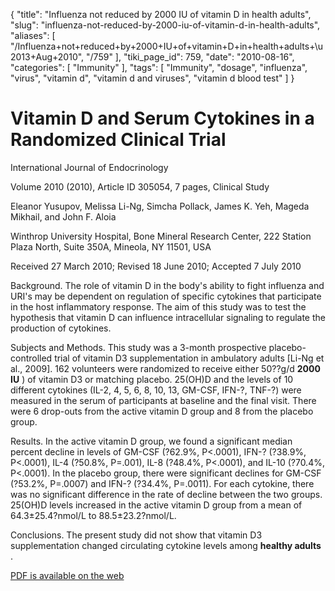 {
    "title": "Influenza not reduced by 2000 IU of vitamin D in health adults",
    "slug": "influenza-not-reduced-by-2000-iu-of-vitamin-d-in-health-adults",
    "aliases": [
        "/Influenza+not+reduced+by+2000+IU+of+vitamin+D+in+health+adults+\u2013+Aug+2010",
        "/759"
    ],
    "tiki_page_id": 759,
    "date": "2010-08-16",
    "categories": [
        "Immunity"
    ],
    "tags": [
        "Immunity",
        "dosage",
        "influenza",
        "virus",
        "vitamin d",
        "vitamin d and viruses",
        "vitamin d blood test"
    ]
}


# Vitamin D and Serum Cytokines in a Randomized Clinical Trial

International Journal of Endocrinology

Volume 2010 (2010), Article ID 305054, 7 pages, Clinical Study

Eleanor Yusupov, Melissa Li-Ng, Simcha Pollack, James K. Yeh, Mageda Mikhail, and John F. Aloia

Winthrop University Hospital, Bone Mineral Research Center, 222 Station Plaza North, Suite 350A, Mineola, NY  11501, USA

Received 27 March 2010; Revised 18 June 2010; Accepted 7 July 2010

Background. The role of vitamin D in the body's ability to fight influenza and URI's may be dependent on regulation of specific cytokines that participate in the host inflammatory response. The aim of this study was to test the hypothesis that vitamin D can influence intracellular signaling to regulate the production of cytokines.

Subjects and Methods. This study was a 3-month prospective placebo-controlled trial of vitamin D3 supplementation in ambulatory adults <span>[Li-Ng et al., 2009]</span>.  162 volunteers were randomized to receive either 50??g/d  **2000 IU** ) of vitamin D3 or matching placebo.  25(OH)D and the levels of 10 different cytokines (IL-2, 4, 5, 6, 8, 10, 13, GM-CSF, IFN-?, TNF-?) were measured in the serum of participants at baseline and the final visit. There were 6 drop-outs from the active vitamin D group and 8 from the placebo group.

Results. In the active vitamin D group, we found a significant median percent decline in levels of GM-CSF (?62.9%, P<.0001), IFN-? (?38.9%, P<.0001), IL-4 (?50.8%, P=.001), IL-8 (?48.4%, P<.0001), and IL-10 (?70.4%, P<.0001). In the placebo group, there were significant declines for GM-CSF (?53.2%, P=.0007) and IFN-? (?34.4%, P=.0011). For each cytokine, there was no significant difference in the rate of decline between the two groups. 25(OH)D levels increased in the active vitamin D group from a mean of 64.3±25.4?nmol/L to 88.5±23.2?nmol/L.

Conclusions. The present study did not show that vitamin D3 supplementation changed circulating cytokine levels among  **healthy adults** .

[PDF is available on the web](http://www.hindawi.com/journals/ije/2010/305054.html)